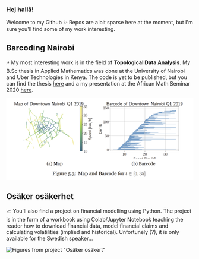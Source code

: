 ### Hej hallå!

Welcome to my Github ✨
Repos are a bit sparse here at the moment, but I'm sure you'll find some of my work interesting. 


## Barcoding Nairobi
⚡ My most interesting work is in the field of **Topological Data Analysis**.
My B.Sc thesis in Applied Mathematics was done at the University of Nairobi and Uber Technologies in Kenya. The code is yet to be published, but you can find the thesis [here](https://www.diva-portal.org/smash/record.jsf?dswid=-6769&faces-redirect=true&language=en&searchType=SIMPLE&query=bojs&af=%5B%5D&aq=%5B%5B%5D%5D&aq2=%5B%5B%5D%5D&aqe=%5B%5D&pid=diva2%3A1450295&noOfRows=50&sortOrder=author_sort_asc&sortOrder2=title_sort_asc&onlyFullText=false&sf=all) and a my presentation at the African Math Seminar 2020 [here](https://www.youtube.com/watch?v=dwxhMm9wtOY).

![Figures from B.Sc Thesis Project "Barcoding Nairobi"](https://github.com/EricBojs/Barcoding-Nairobi/blob/master/Plots/Figure_5-3.png?raw=true "Barcoding Nairobi")


## Osäker osäkerhet
📈 You'll also find a project on financial modelling using Python. The project is in the form of a workbook using Colab/Jupyter Notebook teaching the reader how to download financial data, model financial claims and calculating volatilities (implied and historical). Unfortunely (?), it is only available for the Swedish speaker...

![Figures from project "Osäker osäkert"](https://github.com/EricBojs/Osaker-osakerhet/blob/master/Plots/Figure.png?raw=true "Osäker osäkerhet")
